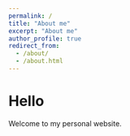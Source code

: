 ```yaml
---
permalink: /
title: "About me"
excerpt: "About me"
author_profile: true
redirect_from: 
  - /about/
  - /about.html
---
```


Hello
======
Welcome to my personal website.
